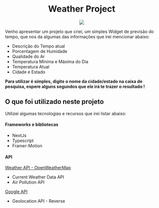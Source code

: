 <h1 align="center">Weather Project</h1>
<div align="center">
<img src="https://github.com/ldantsc/weather-app/blob/main/public/favicon.ico"></img>
</div>
  

Venho apresentar um projeto que criei, um simples Widget de previsão do tempo, que nos da algumas das informações que irei mencionar abaixo:

* Descrição do Tempo atual
* Porcentagem de Humidade
* Qualidade do Ar
* Temperatura Mínima e Máxima do Dia
* Temperatura Atual
* Cidade e Estado

**Para utilizar é simples, digite o nome da cidade/estado na caixa de pesquisa, espere alguns segundos que ele irá te trazer o resultado !**

## O que foi utilizado neste projeto

Utilizei algumas tecnologias e recursos que irei listar abaixo:

<h4>Frameworks e bibliotecas</h4>

* NextJs
* Typescript
* Framer-Motion

<h4>API</h4>

[Weather API - OpenWeatherMap](https://openweathermap.org/api)

* Current Weather Data API
* Air Pollution API

[Google API](https://console.cloud.google.com/marketplace/product/google/geolocation.googleapis.com?q=search&referrer=search&hl=pt-br&project=geolocalizacao-401613)

* Geolocation API - Reverse
